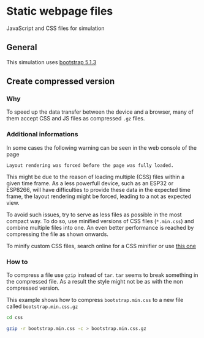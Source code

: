 # Static webpage files

JavaScript and CSS files for simulation

## General

This simulation uses [bootstrap 5.1.3][ref-bootstrap]

## Create compressed version

### Why

To speed up the data transfer between the device and a browser, many of them
accept CSS and JS files as compressed `.gz` files.

### Additional informations

In some cases the following warning can be seen in the web console of the page

	Layout rendering was forced before the page was fully loaded.

This might be due to the reason of loading multiple (CSS) files within a given
time frame. As a less powerfull device, such as an ESP32 or ESP8266, will have
difficulties to provide these data in the expected time frame, the layout
rendering might be forced, leading to a not as expected view.

To avoid such issues, try to serve as less files as possible in the most
compact way. To do so, use minified versions of CSS files (`*.min.css`) and
combine multiple files into one. An even better performance is reached by
compressing the file as shown onwards.

To minify custom CSS files, search online for a CSS minifier or use
[this one][ref-css-minifier]

### How to

To compress a file use `gzip` instead of `tar`. `tar` seems to break something
in the compressed file. As a result the style might not be as with the non
compressed version.

This example shows how to compress `bootstrap.min.css` to a new file called
`bootstrap.min.css.gz`

```bash
cd css

gzip -r bootstrap.min.css -c > bootstrap.min.css.gz
```

<!--
### How to

Combine the as of now two custom CSS files (`list-groups.css` and `style.css`)
into one file (`combined.css`)

```bash
cd css

cat list-groups.css style.css > combined.css
```

Minify the generated file with a CSS minifier e.g. [this one][ref-css-minifier]
into a file named `combined.min.css` inside the [css folder](`css`)

Append the minified content to the `bootstrap.min.css` file after removing the
`/*# sourceMappingURL=bootstrap.min.css.map */` string from the file, see
[Stackoverflow Delete specific string from text file][ref-stackoverflow-sed]

```bash
cd css

sed 's?\/\*\# sourceMappingURL=bootstrap.min.css.map \*/??' ./bootstrap.min.css > bootstrap_extended.min.css
cat combined.min.css >> bootstrap_extended.min.css
```

Open the `bootstrap_extended.min.css` file and remove any empty lines before
the attached content of `combined.min.css`

Finally compress the extended bootstrap file

```bash
cd css

tar -czf bootstrap_extended.min.css.gz bootstrap_extended.min.css
```

Or use the [provided script](compress_static_files.sh) to perform all these
steps at once and follow the instructions on the terminal

```bash
sh create_single_css_file.sh
```
-->

<!-- Links -->
[ref-bootstrap]: https://getbootstrap.com/docs/5.1/getting-started/download/
[ref-css-minifier]: https://www.toptal.com/developers/cssminifier/
[ref-stackoverflow-sed]: https://stackoverflow.com/questions/5410757/how-to-delete-from-a-text-file-all-lines-that-contain-a-specific-string
